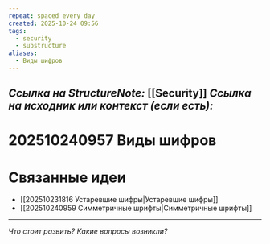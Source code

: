 ```yaml
---
repeat: spaced every day
created: 2025-10-24 09:56
tags:
  - security
  - substructure
aliases:
  - Виды шифров
---
```

*Ссылка на StructureNote:* [[Security]] 
*Ссылка на исходник или контекст (если есть):*
- 

# 202510240957 Виды шифров

# Связанные идеи

- [[202510231816 Устаревшие шифры|Устаревшие шифры]]
- [[202510240959 Симметричные шрифты|Симметричные шрифты]] 

---

*Что стоит развить? Какие вопросы возникли?*
